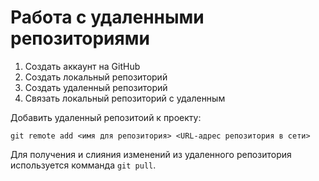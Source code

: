 # Работа с удаленными репозиториями

1. Создать аккаунт на GitHub
2. Создать локальный репозиторий
3. Создать удаленный репозиторий
4. Связать локальный репозиторий с удаленным

Добавить удаленный репозитоий к проекту:
```
git remote add <имя для репозитория> <URL-адрес репозитория в сети>
```
Для получения и слияния изменений из удаленного репозитория  используется комманда  `git pull`.
